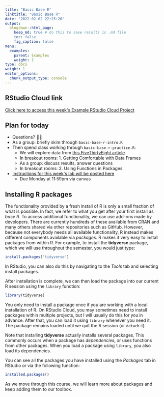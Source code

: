 ```yaml
---
title: "Basic Base R"
linktitle: "Basic Base R"
date: "2022-02-02 22:25:26"
output:
  blogdown::html_page:
    keep_md: true # do this to save results in .md file
    toc: false
    fig_caption: false
menu:
  examples:
    parent: Examples
    weight: 1
type: docs
weight: 1
editor_options:
  chunk_output_type: console
---
```


## RStudio Cloud link

[Click here to access this week's Example RStudio Cloud Project](https://rstudio.cloud/spaces/210747/project/3523530)


## Plan for today
- Questions? :raising_hand_woman:
- As a group: briefly skim through `basic-base-r-intro.R`
- Then spend class working through `basic-base-r-practice.R`:
  - We will explore data from [this FiveThirtyEight article](https://fivethirtyeight.com/features/the-economic-guide-to-picking-a-college-major/)
  - In breakout rooms: 1. Getting Comfortable with Data Frames
  - As a group: discuss results, answer questions
  - In breakout rooms: 2. Using Functions in Packages
- [Instructions for this week's lab will be posted here](https://aem2850.toddgerarden.com/assignment/02-lab/)
  - Due Monday at 11:59pm via canvas


## Installing R packages

The functionality provided by a fresh install of R is only a small fraction of what is possible. In fact, we refer to what you get after your first install as _base R_. To access additional functionality, we can use add-ons made by developers. There are currently hundreds of these available from CRAN and many others shared via other repositories such as GitHub. However, because not everybody needs all available functionality, R instead makes different components available via _packages_. R makes it very easy to install packages from within R. For example, to install the __tidyverse__ package, which we will use throughout the semester, you would just type:


```r
install.packages("tidyverse")
```

In RStudio, you can also do this by navigating to the _Tools_ tab and selecting install packages.

After installation is complete, we can then load the package into our current R session using the `library` function:


```r
library(tidyverse)
```

You only need to install a package once if you are working with a local installation of R. On RStudio Cloud, you may sometimes need to install packages within multiple projects, but I will usually do this for you in advance. After that, you can load it using `library` whenever you need it. The package remains loaded until we quit the R session (or `detach` it).

Note that installing __tidyverse__ actually installs several packages. This commonly occurs when a package has *dependencies*, or uses functions from other packages. When you load a package using `library`, you also load its dependencies.

You can see all the packages you have installed using the _Packages_ tab in RStudio or via the following function:


```r
installed.packages()
```

As we move through this course, we will learn more about packages and keep adding them to our toolbox.


<!-- **Note that in this course (at least, on most browsers), grey boxes are used to show R code typed into the R console. The symbol `##` is used to denote what the R console outputs.** -->

